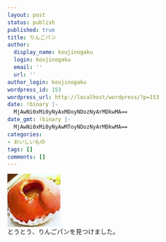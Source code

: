 ```yaml
---
layout: post
status: publish
published: true
title: りんごパン
author:
  display_name: koujinogaku
  login: koujinogaku
  email: ''
  url: ''
author_login: koujinogaku
wordpress_id: 153
wordpress_url: http://localhost/wordpress/?p=153
date: !binary |-
  MjAwNi0xMi0yNyAxMDoyNDozNyArMDkwMA==
date_gmt: !binary |-
  MjAwNi0xMi0yNyAwMToyNDozNyArMDkwMA==
categories:
- おいしいもの
tags: []
comments: []
---
```

<p><img src="/blog/img/20061227102437.jpg" alt="20061227102437" align="left" border="0"><br clear="all">とうとう、りんごパンを見つけました。</p>

